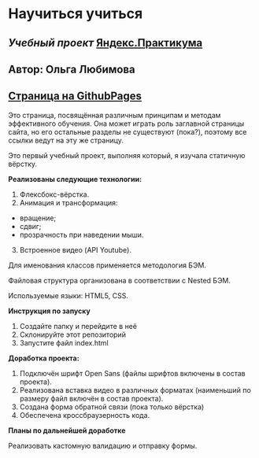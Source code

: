 # **Научиться учиться**
## *Учебный проект* [Яндекс.Практикума](https://practicum.yandex.ru/)

## Автор: Ольга Любимова

## [Страница на GithubPages](https://aelia5.github.io/how-to-learn/)

Это страница, посвящённая различным принципам и методам эффективного обучения. 
Она может играть роль заглавной страницы сайта, но его остальные разделы не существуют (пока?), поэтому все ссылки ведут на эту же страницу.

Это первый учебный проект, выполняя который, я изучала статичную вёрстку. 

**Реализованы следующие технологии:**

1. Флексбокс-вёрстка.
2. Анимация и трансформация:
* вращение;
* сдвиг;
* прозрачность при наведении мыши.
3. Встроенное видео (API Youtube).

Для именования классов применяется методология БЭМ.

Файловая структура организована в соответствии с Nested БЭМ.

Используемые языки: HTML5, CSS.

**Инструкция по запуску**

1. Создайте папку и перейдите в неё
2. Склонируйте этот репозиторий
3. Запустите файл index.html 

**Доработка проекта:**

1. Подключён шрифт Open Sans (файлы шрифтов включены в состав проекта).
2. Реализована вставка видео в различных форматах (наименьший по размеру файл включён в состав проекта).
3. Создана форма обратной связи (пока только вёрстка)
3. Обеспечена кроссбраузерность кода.

**Планы по дальнейшей доработке**

Реализовать кастомную валидацию и отправку формы.
